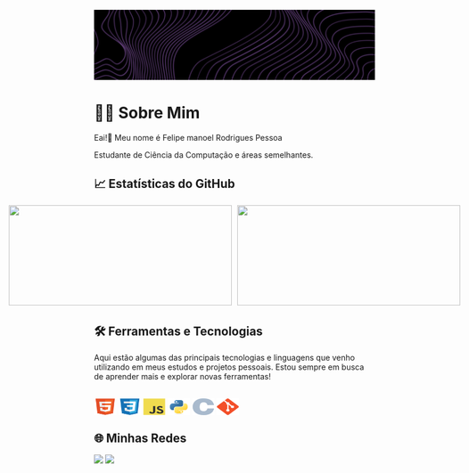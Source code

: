 ![](banner.png)

# 👩‍💻 Sobre Mim

 Eai!🤟 Meu nome é Felipe manoel Rodrigues Pessoa

Estudante de Ciência da Computação e áreas semelhantes.



## 📈 Estatísticas do GitHub	

<div style="display: flex; justify-content: center; flex-wrap: nowrap;">
  <a href="https://github.com/Cavicf" style="margin-right: 10px;">
    <img height="180em" width="400" src="https://github-readme-stats.vercel.app/api?username=Cavicf&show_icons=true&theme=darcula&include_all_commits=true&count_private=true"/>
  </a>
  <a href="https://github.com/Cavicf">
    <img height="180em" width="400" src="https://github-readme-stats.vercel.app/api/top-langs/?username=Cavicf&layout=compact&langs_count=7&theme=darcula"/>
  </a>
</div>



## 🛠️ Ferramentas e Tecnologias 

Aqui estão algumas das principais tecnologias e linguagens que venho utilizando em meus estudos e projetos pessoais. Estou sempre em busca de aprender mais e explorar novas ferramentas!
<div style="display: inline_block"><br>
  <img align="center" alt="Camy-HTML" height="30" width="40" src="https://raw.githubusercontent.com/devicons/devicon/master/icons/html5/html5-original.svg">
  <img align="center" alt="Camy-CSS" height="30" width="40" src="https://raw.githubusercontent.com/devicons/devicon/master/icons/css3/css3-original.svg">
  <img align="center" alt="Camy-JavaScript" height="30" width="40" src="https://raw.githubusercontent.com/devicons/devicon/master/icons/javascript/javascript-original.svg">
  <img align="center" alt="Camy-Python" height="30" width="40" src="https://raw.githubusercontent.com/devicons/devicon/master/icons/python/python-original.svg">
  <img align="center" alt="Camy-C" height="30" width="40" src="https://raw.githubusercontent.com/devicons/devicon/master/icons/c/c-original.svg">
 <img align="center" alt="Camy-Git" height="30" width="40" src="https://raw.githubusercontent.com/devicons/devicon/master/icons/git/git-original.svg">
</div>



## 🌐 Minhas Redes

<div> 
  <a href="https://www.linkedin.com/in/felipe-manoel-rodrigues-pessoa/" target="_blank"><img src="https://img.shields.io/badge/Linkedin-1DA1F2?style=for-the-badge&logo=twitter&logoColor=white"></a>
  <a href="felipemnuel.p@gmail.com" target= "_blank"><img src="https://img.shields.io/badge/Gmail-D14836?style=for-the-badge&logo=gmail&logoColor=white"></a>
</div>
